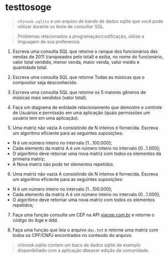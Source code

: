 # testtosoge
> `chinook.sqlite` e um arquivo de bando de dados sqlite que você pode utilizar durante os teste de consultar SQL.

> Problemas relacionados a programação/codificação, utilize a linguagem de sua preferencia.

1. Escreva uma consulta SQL que retorne o ranque dos funcionários das vendas de 2011 (ranqueados pelo total) e exiba, no nome do funcionário, valor total vendido, menor venda, maior venda, valor médio e quantidade total.

2. Escreva uma consulta SQL que retorne Todas as músicas que o compositor seja desconhecido.

3. Escreva uma consulta SQL que retorne os 5 maiores gêneros de músicas mais vendidos (valor total).

4. Faça um diagrama de entidade relacionamento que demostre o controle de Usuários e permissão em uma aplicação (quais permissões um usuário tem em uma aplicação).

5. Uma matriz não vazia A consistindo de N inteiros é fornecida. Escreva um algoritmo eficiente para as seguintes suposições:
* N é um número inteiro no intervalo [1...100.000];
* Cada elemento da matriz A é um número inteiro no intervalo [0...1.000];
* O algorítimo deve retornar uma nova matriz com todos os elementos da primeira matriz;
* A Nova matriz não pode ter elementos repetidos.

6. Uma matriz não vazia A consistindo de N inteiros é fornecida. Escreva um algoritmo eficiente para as seguintes suposições:
* N é um número inteiro no intervalo [1...100.000];
* Cada elemento da matriz A é um número inteiro no intervalo [0...1.000];
* O algorítimo deve retornar uma nova matriz com todos os elementos repetidos;

7. Faça uma função consulte um CEP na API [viacep.com.br](viacep.com.br) e retorne o código do  ibge e ddd.

8. Faça uma função que leia o arquivo `doc.txt` e retorne uma matriz com todos os CPF/CNPJ encontrados no conteúdo do arquivo.

> chinook.sqlite contem um baco de dados sqlite de exemplo disponibiliado com a aplicação dbeaver edição da comunidade.
